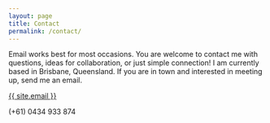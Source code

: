 ```yaml
---
layout: page
title: Contact
permalink: /contact/
---
```


Email works best for most occasions. You are welcome to contact me with questions, ideas for collaboration, or just simple connection! I am currently based in Brisbane, Queensland. If you are in town and interested in meeting up, send me an email.

<i class="far fa-envelope-open"></i> <a class="u-email" href="mailto:{{ site.email }}">{{ site.email }}</a>

<i class="fas fa-mobile-alt"></i> (+61) 0434 933 874
